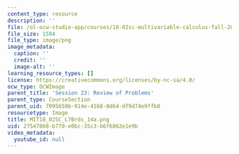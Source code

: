 ```yaml
---
content_type: resource
description: ''
file: /ol-ocw-studio-app/courses/18-02sc-multivariable-calculus-fall-2010/27547868b770e0bc35c3b6f6862e1e9b_MIT18_02SC_L7Brds_14a.png
file_size: 1594
file_type: image/png
image_metadata:
  caption: ''
  credit: ''
  image-alt: ''
learning_resource_types: []
license: https://creativecommons.org/licenses/by-nc-sa/4.0/
ocw_type: OCWImage
parent_title: 'Session 23: Review of Problems'
parent_type: CourseSection
parent_uid: 7095650b-914e-4168-0d64-df9d74e9ffb8
resourcetype: Image
title: MIT18_02SC_L7Brds_14a.png
uid: 27547868-b770-e0bc-35c3-b6f6862e1e9b
video_metadata:
  youtube_id: null
---
```

